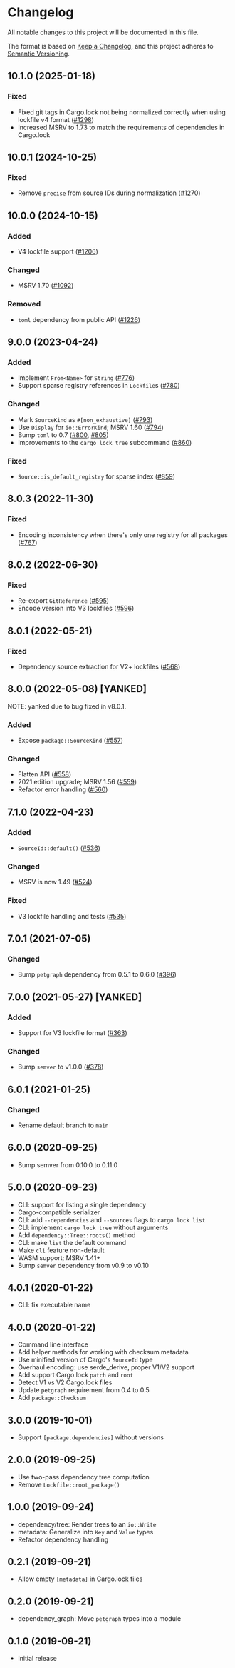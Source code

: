 # Changelog
All notable changes to this project will be documented in this file.

The format is based on [Keep a Changelog](https://keepachangelog.com/en/1.0.0/),
and this project adheres to [Semantic Versioning](https://semver.org/spec/v2.0.0.html).

## 10.1.0 (2025-01-18)
### Fixed

 - Fixed git tags in Cargo.lock not being normalized correctly when using lockfile v4 format ([#1298])
 - Increased MSRV to 1.73 to match the requirements of dependencies in Cargo.lock

[#1298]: https://github.com/RustSec/rustsec/pull/1298

## 10.0.1 (2024-10-25)
### Fixed
- Remove `precise` from source IDs during normalization ([#1270])

[#1270]: https://github.com/RustSec/rustsec/pull/1270

## 10.0.0 (2024-10-15)
### Added
- V4 lockfile support ([#1206])

### Changed
- MSRV 1.70 ([#1092])

### Removed
- `toml` dependency from public API ([#1226])

[#1092]: https://github.com/RustSec/rustsec/pull/1092
[#1206]: https://github.com/RustSec/rustsec/pull/1206
[#1226]: https://github.com/RustSec/rustsec/pull/1226

## 9.0.0 (2023-04-24)
### Added
- Implement `From<Name>` for `String` ([#776])
- Support sparse registry references in `Lockfile`s ([#780])

### Changed
- Mark `SourceKind` as `#[non_exhaustive]` ([#793])
- Use `Display` for `io::ErrorKind`; MSRV 1.60 ([#794])
- Bump `toml` to 0.7 ([#800], [#805])
- Improvements to the `cargo lock tree` subcommand ([#860])

### Fixed
- `Source::is_default_registry` for sparse index ([#859])

[#776]: https://github.com/RustSec/rustsec/pull/776
[#780]: https://github.com/RustSec/rustsec/pull/780
[#793]: https://github.com/RustSec/rustsec/pull/793
[#794]: https://github.com/RustSec/rustsec/pull/794
[#800]: https://github.com/RustSec/rustsec/pull/800
[#805]: https://github.com/RustSec/rustsec/pull/805
[#859]: https://github.com/RustSec/rustsec/pull/859
[#860]: https://github.com/RustSec/rustsec/pull/860

## 8.0.3 (2022-11-30)
### Fixed
- Encoding inconsistency when there's only one registry for all packages ([#767])

[#767]: https://github.com/RustSec/rustsec/pull/767

## 8.0.2 (2022-06-30)
### Fixed
- Re-export `GitReference` ([#595])
- Encode version into V3 lockfiles ([#596])

[#595]: https://github.com/RustSec/rustsec/pull/595
[#596]: https://github.com/RustSec/rustsec/pull/596

## 8.0.1 (2022-05-21)
### Fixed
- Dependency source extraction for V2+ lockfiles ([#568])

[#568]: https://github.com/RustSec/rustsec/pull/568

## 8.0.0 (2022-05-08) [YANKED]
NOTE: yanked due to bug fixed in v8.0.1.

### Added
- Expose `package::SourceKind` ([#557])

### Changed
- Flatten API ([#558])
- 2021 edition upgrade; MSRV 1.56 ([#559])
- Refactor error handling ([#560])

[#557]: https://github.com/RustSec/rustsec/pull/557
[#558]: https://github.com/RustSec/rustsec/pull/558
[#559]: https://github.com/RustSec/rustsec/pull/559
[#560]: https://github.com/RustSec/rustsec/pull/560

## 7.1.0 (2022-04-23)
### Added
- `SourceId::default()` ([#536])

### Changed
- MSRV is now 1.49 ([#524])

### Fixed
- V3 lockfile handling and tests ([#535])

[#524]: https://github.com/RustSec/rustsec/pull/524
[#535]: https://github.com/RustSec/rustsec/pull/535
[#536]: https://github.com/RustSec/rustsec/pull/536

## 7.0.1 (2021-07-05)
### Changed
- Bump `petgraph` dependency from 0.5.1 to 0.6.0 ([#396])

[#396]: https://github.com/RustSec/rustsec/pull/396

## 7.0.0 (2021-05-27) [YANKED]
### Added
- Support for V3 lockfile format ([#363])

### Changed
- Bump `semver` to v1.0.0 ([#378])

[#363]: https://github.com/RustSec/rustsec/pull/363
[#378]: https://github.com/RustSec/rustsec/pull/378

## 6.0.1 (2021-01-25)
### Changed
-  Rename default branch to `main`

## 6.0.0 (2020-09-25)
- Bump semver from 0.10.0 to 0.11.0

## 5.0.0 (2020-09-23)
- CLI: support for listing a single dependency
- Cargo-compatible serializer
- CLI: add `--dependencies` and `--sources` flags to `cargo lock list`
- CLI: implement `cargo lock tree` without arguments
- Add `dependency::Tree::roots()` method
- CLI: make `list` the default command
- Make `cli` feature non-default
- WASM support; MSRV 1.41+
- Bump `semver` dependency from v0.9 to v0.10

## 4.0.1 (2020-01-22)
- CLI: fix executable name

## 4.0.0 (2020-01-22)
- Command line interface
- Add helper methods for working with checksum metadata
- Use minified version of Cargo's `SourceId` type
- Overhaul encoding: use serde_derive, proper V1/V2 support
- Add support Cargo.lock `patch` and `root`
- Detect V1 vs V2 Cargo.lock files
- Update `petgraph` requirement from 0.4 to 0.5
- Add `package::Checksum`

## 3.0.0 (2019-10-01)
- Support `[package.dependencies]` without versions

## 2.0.0 (2019-09-25)
- Use two-pass dependency tree computation
- Remove `Lockfile::root_package()`

## 1.0.0 (2019-09-24)
- dependency/tree: Render trees to an `io::Write`
- metadata: Generalize into `Key` and `Value` types
- Refactor dependency handling

## 0.2.1 (2019-09-21)
- Allow empty `[metadata]` in Cargo.lock files

## 0.2.0 (2019-09-21)
- dependency_graph: Move `petgraph` types into a module

## 0.1.0 (2019-09-21)
- Initial release
